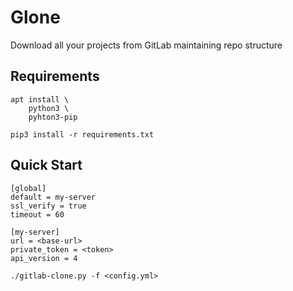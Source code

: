 # Glone

Download all your projects from GitLab maintaining repo structure

## Requirements
```
apt install \
	python3 \
	pyhton3-pip

pip3 install -r requirements.txt
```

## Quick Start
```
[global]
default = my-server
ssl_verify = true
timeout = 60

[my-server]
url = <base-url>
private_token = <token>
api_version = 4
```

```
./gitlab-clone.py -f <config.yml>
```
